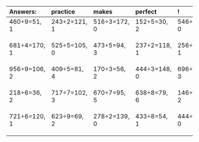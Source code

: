| Answers: | practice | makes | perfect | ! |
| :--- | :--- | :--- | :--- | :--- |
| 460÷9=51, 1 | 243÷2=121, 1 | 516÷3=172, 0 | 152÷5=30, 2 | 546÷2=273, 0 | 
|   |   |   |   |   | 
|   |   |   |   |   | 
|   |   |   |   |   | 
| 681÷4=170, 1 | 525÷5=105, 0 | 473÷5=94, 3 | 237÷2=118, 1 | 256÷3=85, 1 | 
|   |   |   |   |   | 
|   |   |   |   |   | 
|   |   |   |   |   | 
| 956÷9=106, 2 | 409÷5=81, 4 | 170÷3=56, 2 | 444÷3=148, 0 | 696÷7=99, 3 | 
|   |   |   |   |   | 
|   |   |   |   |   | 
|   |   |   |   |   | 
| 218÷6=36, 2 | 717÷7=102, 3 | 670÷7=95, 5 | 638÷8=79, 6 | 146÷4=36, 2 | 
|   |   |   |   |   | 
|   |   |   |   |   | 
|   |   |   |   |   | 
| 721÷6=120, 1 | 623÷9=69, 2 | 278÷2=139, 0 | 433÷8=54, 1 | 444÷4=111, 0 | 
|   |   |   |   |   | 
|   |   |   |   |   | 
|   |   |   |   |   | 
